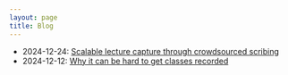 ```yaml
---
layout: page
title: Blog
---
```


- 2024-12-24: [Scalable lecture capture through crowdsourced scribing](https://ashay.io/blog/crowdsourcing-lecture-scribing/)
- 2024-12-12: [Why it can be hard to get classes recorded](https://ashay.io/blog/why-recording-classes-is-hard/)
